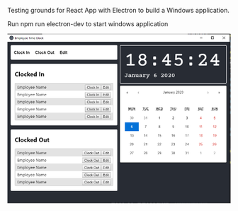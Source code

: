 Testing grounds for React App with Electron to build a Windows application.

Run npm run electron-dev to start windows application

![example image](https://github.com/JohnsonLu3/EmployeeTimeClock/blob/master/example_images/2020-01-06%2018_45_25-Window.png?raw=true)
